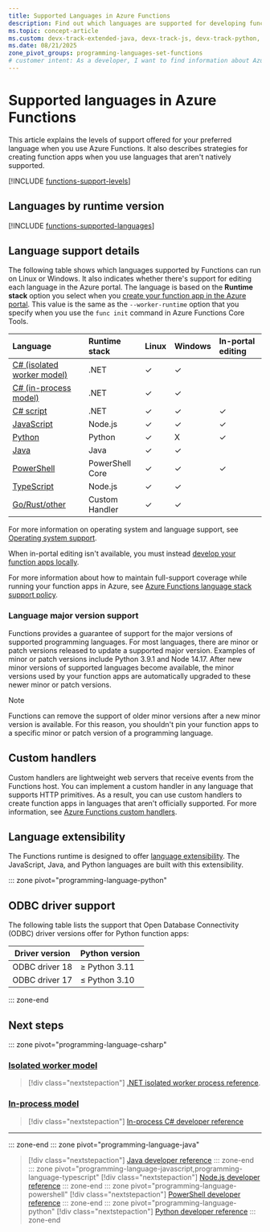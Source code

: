 ```yaml
---
title: Supported Languages in Azure Functions
description: Find out which languages are supported for developing function apps in Azure, the support level of the various language versions, and end-of-support dates.
ms.topic: concept-article
ms.custom: devx-track-extended-java, devx-track-js, devx-track-python, devx-track-ts
ms.date: 08/21/2025
zone_pivot_groups: programming-languages-set-functions
# customer intent: As a developer, I want to find information about Azure Functions support for languages and language versions so that I can check whether my function app code is supported and stay informed about when I need to update it.
---
```


# Supported languages in Azure Functions

This article explains the levels of support offered for your preferred language when you use Azure Functions. It also describes strategies for creating function apps when you use languages that aren't natively supported.

[!INCLUDE [functions-support-levels](../../includes/functions-support-levels.md)]

## Languages by runtime version

[!INCLUDE [functions-supported-languages](../../includes/functions-supported-languages.md)] 

## Language support details

The following table shows which languages supported by Functions can run on Linux or Windows. It also indicates whether there's support for editing each language in the Azure portal. The language is based on the **Runtime stack** option you select when you [create your function app in the Azure portal](functions-create-function-app-portal.md#create-a-function-app). This value is the same as the `--worker-runtime` option that you specify when you use the `func init` command in Azure Functions Core Tools.

| Language | Runtime stack | Linux | Windows | In-portal editing |
|:--- |:-- |:--|:--- |:--- |
| [C# (isolated worker model)](dotnet-isolated-process-guide.md) |.NET|✓ |✓ | |
| [C# (in-process model)](functions-dotnet-class-library.md)|.NET|✓ |✓ | |
| [C# script](functions-reference-csharp.md) | .NET | ✓ |✓ |✓ |
| [JavaScript](functions-reference-node.md?tabs=javascript) | Node.js |✓ |✓ | ✓ |
| [Python](functions-reference-python.md) | Python |✓ |X|✓ |
| [Java](functions-reference-java.md) | Java |✓ |✓ | |
| [PowerShell](functions-reference-powershell.md) |PowerShell Core |✓ |✓ |✓ |
| [TypeScript](functions-reference-node.md?tabs=typescript) | Node.js |✓ |✓ |  |
| [Go/Rust/other](functions-custom-handlers.md) | Custom Handler |✓ |✓ | |

For more information on operating system and language support, see [Operating system support](functions-scale.md#operating-systemruntime).

When in-portal editing isn't available, you must instead [develop your function apps locally](functions-develop-local.md#local-development-environments).

For more information about how to maintain full-support coverage while running your function apps in Azure, see [Azure Functions language stack support policy](language-support-policy.md).

### Language major version support

Functions provides a guarantee of support for the major versions of supported programming languages. For most languages, there are minor or patch versions released to update a supported major version. Examples of minor or patch versions include Python 3.9.1 and Node 14.17. After new minor versions of supported languages become available, the minor versions used by your function apps are automatically upgraded to these newer minor or patch versions.

> [!NOTE]
> Functions can remove the support of older minor versions after a new minor version is available. For this reason, you shouldn't pin your function apps to a specific minor or patch version of a programming language.  

## Custom handlers

Custom handlers are lightweight web servers that receive events from the Functions host. You can implement a custom handler in any language that supports HTTP primitives. As a result, you can use custom handlers to create function apps in languages that aren't officially supported. For more information, see [Azure Functions custom handlers](functions-custom-handlers.md).

## Language extensibility

The Functions runtime is designed to offer [language extensibility](https://github.com/Azure/azure-functions-host/wiki/Language-Extensibility). The JavaScript, Java, and Python languages are built with this extensibility.

::: zone pivot="programming-language-python"
## ODBC driver support

The following table lists the support that Open Database Connectivity (ODBC) driver versions offer for Python function apps:

| Driver version | Python version |
| ---- | ---- |
| ODBC driver 18 | ≥ Python 3.11 |
| ODBC driver 17 | ≤ Python 3.10 |

::: zone-end
## Next steps
::: zone pivot="programming-language-csharp"  
### [Isolated worker model](#tab/isolated-process)

> [!div class="nextstepaction"]
> [.NET isolated worker process reference](dotnet-isolated-process-guide.md).

### [In-process model](#tab/in-process)

> [!div class="nextstepaction"]
> [In-process C# developer reference](functions-dotnet-class-library.md)

---

::: zone-end
::: zone pivot="programming-language-java"
> [!div class="nextstepaction"]
> [Java developer reference](functions-reference-java.md)
::: zone-end
::: zone pivot="programming-language-javascript,programming-language-typescript"
> [!div class="nextstepaction"]
> [Node.js developer reference](functions-reference-node.md?tabs=javascript)
::: zone-end
::: zone pivot="programming-language-powershell"
> [!div class="nextstepaction"]
> [PowerShell developer reference](functions-reference-powershell.md)
::: zone-end
::: zone pivot="programming-language-python"
> [!div class="nextstepaction"]
> [Python developer reference](functions-reference-python.md)
::: zone-end